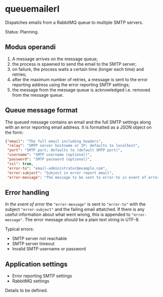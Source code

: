 queuemailerl
============

Dispatches emails from a RabbitMQ queue to multiple SMTP servers.

Status: Planning.

Modus operandi
--------------

1. A message arrives on the message queue;
2. the process is spawned to send the email to the SMTP server;
3. on failure, the process waits a certain time (longer each time) and retries;
4. after the maximum number of retries, a message is sent to the error reporting
   address using the error reporting SMTP settings;
5. the message from the message queue is acknowledged i.e. removed from the
   message queue.

Queue message format
--------------------

The queued message contains an email and the full SMTP settings along with an
error reporting email address. It is formatted as a JSON object on the form:

```JSON
{"email": "The full email including headers",
 "relay": "SMTP server hostname or IP; defaults to localhost",
 "port": "SMTP port; defaults to (default SMTP port)",
 "username": "SMTP username (optional)",
 "password": "SMTP password (optional)",
 "ssl": true,
 "error-to": "email-administrator@example.com",
 "error-subject": "Subject in error report email",
 "error-message": "The message to be sent to error-to in event of error"}
```

Error handling
--------------

*In the event of error* the `"error-message"` is sent to `"error-to"` with the
subject `"error-subject"` and the failing email attatched. If there is any
useful information about what went wrong, this is appended to
`"error-message"`. The error message should be a plain text string in UTF-8.

Typical errors:

* SMTP server not reachable
* SMTP server timeout
* Invalid SMTP username or password

Application settings
--------------------

* Error reporting SMTP settings
* RabbitMQ settings

Details to be defined.
